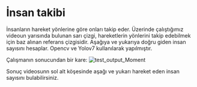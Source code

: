 # İnsan takibi 

İnsanların hareket yönlerine göre onları takip eder. Üzerinde çalıştığımız videoun yarısında bulunan sarı çizgi, hareketlerin yönlerini takip edebilmek için baz alınan
referans çizgisidir. Aşağıya ve yukarıya doğru giden insan sayısını hesaplar. Opencv ve Yolov7 kullanılarak yapılmıştır.


Çalışmanın sonucundan bir kare:
![test_output_Moment](https://user-images.githubusercontent.com/95279658/193019769-34cbf716-05c5-4468-9277-5c166ff83912.jpg)

Sonuç videosunn sol alt köşesinde aşağı ve yukarı hareket eden insan sayısını bulabilirsiniz.
